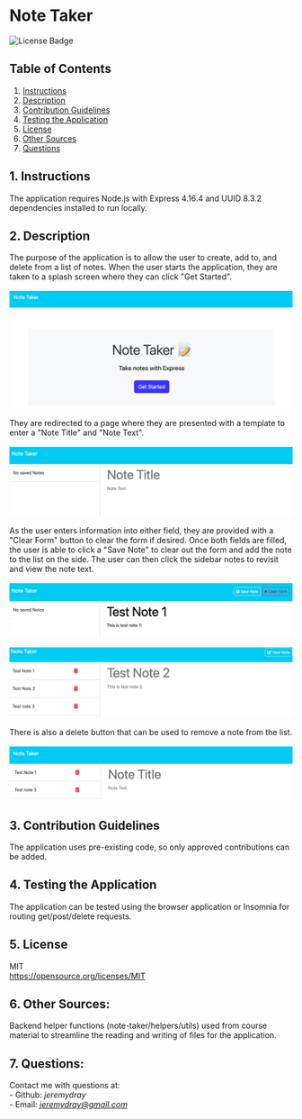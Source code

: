   # Note Taker
  ![License Badge](https://img.shields.io/badge/License-MIT-yellow.svg)
  ## Table of Contents
  1. [Instructions](#1-instructions)
  2. [Description](#2-description)
  3. [Contribution Guidelines](#3-contribution-guidelines)
  4. [Testing the Application](#4-testing-the-application)
  5. [License](#5-license)
  6. [Other Sources](#6-other-sources)
  7. [Questions](#7-questions)

  ## 1. Instructions
  The application requires Node.js with Express 4.16.4 and UUID 8.3.2 dependencies installed to run locally.

  ## 2. Description
  The purpose of the application is to allow the user to create, add to, and delete from a list of notes. When the user starts the application, they are taken to a splash screen where they can click "Get Started".
  </br>
  </br>
  ![Splash Screen Example](./images/splash-screen.png)
  
  They are redirected to a page where they are presented with a template to enter a "Note Title" and "Note Text". 
  </br>
  </br>
  ![Note Template Example](./images/note-template.png)
  
  As the user enters information into either field, they are provided with a "Clear Form" button to clear the form if desired. Once both fields are filled, the user is able to click a "Save Note" to clear out the form and add the note to the list on the side. The user can then click the sidebar notes to revisit and view the note text. 
  </br>
  </br>
  ![Splash Screen Example](./images/submit-clear-options.png)
  </br>
  </br>
  ![Splash Screen Example](./images/revisited-notes.png)

  There is also a delete button that can be used to remove a note from the list.
  </br>
  </br>
  ![Splash Screen Example](./images/deleted-note.png)

  ## 3. Contribution Guidelines
  The application uses pre-existing code, so only approved contributions can be added.

  ## 4. Testing the Application
  The application can be tested using the browser application or Insomnia for routing get/post/delete requests. 

  ## 5. License
  MIT</br>
  https://opensource.org/licenses/MIT

  ## 6. Other Sources:
  Backend helper functions (note-taker/helpers/utils) used from course material to streamline the reading and writing of files for the application.

  ## 7. Questions:
  Contact me with questions at:</br>
    - Github: *jeremydray*</br>
    - Email: *jeremydray@gmail.com*